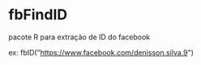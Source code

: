 # fbFindID

pacote R para extração de ID do facebook

ex:
fbID("https://www.facebook.com/denisson.silva.9")

